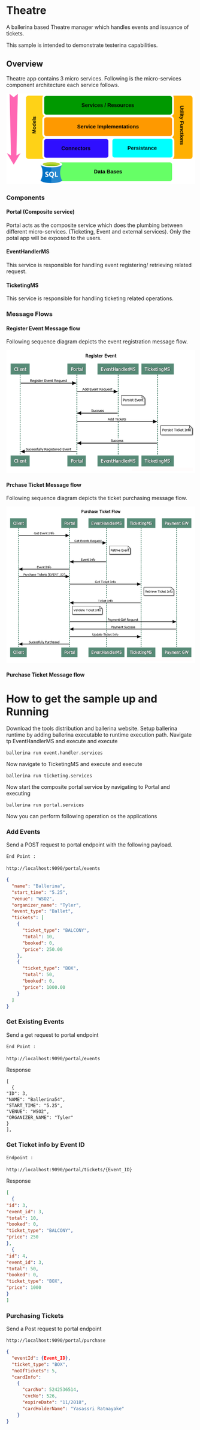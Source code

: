# Theatre

A ballerina based Theatre manager which handles events and issuance of tickets.

This sample is intended to  demonstrate testerina capabilities.

## Overview

Theatre app contains 3 micro services. Following is the micro-services component architecture each service follows.

![Alt text](resources/images/MSArchitecture.png?raw=true "Register Event")

### Components

#### Portal (Composite service)

Portal acts as the composite service which does the plumbing between different micro-services. (Ticketing, Event and external services). Only the potal app will be exposed to the users. 

#### EventHandlerMS

This service is responsible for handling event registering/ retrieving related request. 

#### TicketingMS

This service is responsible for handling ticketing related operations. 


### Message Flows

#### Register Event Message flow

Following sequence diagram depicts the event registration message flow.

![Alt text](resources/images/EventRegisterFlow_2.png?raw=true "Register Event")

#### Prchase Ticket Message flow

Following sequence diagram depicts the ticket purchasing message flow.

![Alt text](resources/images/PurchasingFlow_2.png?raw=true "Purchase Ticket")

#### Purchase Ticket Message flow

# How to get the sample up and Running

Download the tools distribution and ballerina website.
Setup ballerina runtime by adding ballerina executable to runtime execution path.
Navigate tp EventHandlerMS and execute and execute
````shell
ballerina run event.handler.services
````
Now navigate to TicketingMS and execute and execute

````shell
ballerina run ticketing.services
````
Now start the composite portal service by navigating to Portal and executing      
````shell
ballerina run portal.services
````

Now you can perform following operation os the applications

### Add Events

Send a POST request to portal endpoint with the following payload.

````
End Point :

http://localhost:9090/portal/events
`````
````json
{
  "name": "Ballerina",
  "start_time": "5.25",
  "venue": "WSO2",
  "organizer_name": "Tyler",
  "event_type": "Ballet",
  "tickets": [
    {
      "ticket_type": "BALCONY",
      "total": 10,
      "booked": 0,
      "price": 250.00
    },
    {
      "ticket_type": "BOX",
      "total": 50,
      "booked": 0,
      "price": 1000.00
    }
  ]
}
````

### Get Existing Events

Send a get request to portal endpoint
 
 ````
 End Point :
 
 http://localhost:9090/portal/events
 ````
 
 Response
 
 ````
 [
   {
 "ID": 3,
 "NAME": "Ballerina54",
 "START_TIME": "5.25",
 "VENUE": "WSO2",
 "ORGANIZER_NAME": "Tyler"
 }
 ],
 ````

### Get Ticket info by Event ID

````
Endpoint : 

http://localhost:9090/portal/tickets/{Event_ID}
````

Response

````json
[
  {
"id": 3,
"event_id": 3,
"total": 10,
"booked": 0,
"ticket_type": "BALCONY",
"price": 250
},
  {
"id": 4,
"event_id": 3,
"total": 50,
"booked": 0,
"ticket_type": "BOX",
"price": 1000
}
]
````

### Purchasing Tickets

Send a Post request to portal endpoint
````
http://localhost:9090/portal/purchase
````

````json
{
  "eventId": {Event_ID},
  "ticket_type": "BOX",
  "noOfTickets": 5,
  "cardInfo": 
    {
      "cardNo": 5242536514,
      "cvcNo": 526,
      "expireDate": "11/2018",
      "cardHolderName": "Yasassri Ratnayake"
    }
}
````
